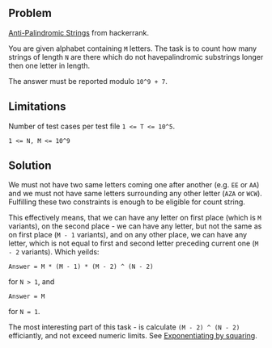 Problem
-------

[Anti-Palindromic Strings](https://www.hackerrank.com/challenges/antipalindromic-strings)
from hackerrank.

You are given alphabet containing `M` letters. The task is to count
how many strings of length `N` are there which do not havepalindromic
substrings longer then one letter in length.

The answer must be reported modulo `10^9 + 7`.

Limitations
-----------

Number of test cases per test file `1 <= T <= 10^5`.

`1 <= N, M <= 10^9`

Solution
--------

We must not have two same letters coming one after another (e.g. `EE`
or `AA`) and we must not have same letters surrounding any other
letter (`AZA` or `WCW`). Fulfilling these two constraints is enough
to be eligible for count string.

This effectively means, that we can have any letter on first place
(which is `M` variants), on the second place - we can have any letter,
but not the same as on first place (`M - 1` variants), and on any other
place, we can have any letter, which is not equal to first and second
letter preceding current one (`M - 2` variants). Which yeilds:

```
Answer = M * (M - 1) * (M - 2) ^ (N - 2)
```

for `N > 1`, and

```
Answer = M
```

for `N = 1`.

The most interesting part of this task - is calculate `(M - 2) ^ (N - 2)`
efficiantly, and not exceed numeric limits. See
[Exponentiating by squaring](http://dimalev.github.io/algorithms/algorithm/exponentiation-by-squaring.html).
